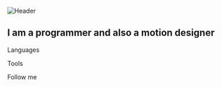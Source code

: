![Header](https://github.com/milkandhoneyy/milkandhoneyy/blob/main/assets/header.png)

## I am a programmer and also a motion designer

Languages

Tools

Follow me